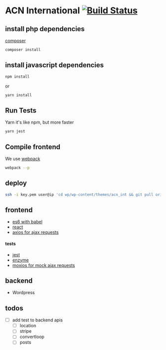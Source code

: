 # ACN International [![Build Status](https://semaphoreci.com/api/v1/developersoul/acn_int/branches/master/shields_badge.svg)](https://semaphoreci.com/developersoul/acn_int)

## install php dependencies
[composer](https://getcomposer.org/)
```bash
composer install
``` 

## install javascript dependencies
```bash
npm install
``` 
or
```bash
yarn install
``` 
## Run Tests
Yarn it's like npm, but more faster
```bash
yarn jest
```

## Compile frontend
We use [webpack](https://webpack.js.org/)
```bash
webpack --p
```



## deploy 
```bash
ssh -i key.pem user@ip 'cd wp/wp-content/themes/acn_int && git pull origin master'
```

## frontend
- [es6 with babel](https://babeljs.io/)
- [react](https://facebook.github.io/react/)
- [axios for ajax requests](https://github.com/mzabriskie/axios)

#### tests
- [jest](https://facebook.github.io/jest/)
- [enzyme](http://airbnb.io/enzyme/)
- [moxios for mock ajax requests](https://github.com/mzabriskie/moxios)

## backend
- Wordpress

## todos
- [ ] add test to backend apis
	-	[ ] location
	- [ ] stripe
	- [ ] convertloop
	- [ ] posts
